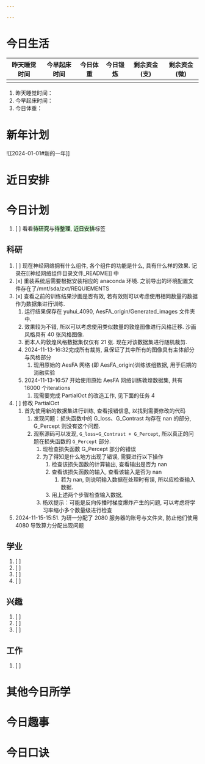 ```yaml
---

---
```

# 今日生活

| 昨天睡觉时间 | 今早起床时间 | 今日体重 | 今日锻炼 | 剩余资金(支) | 剩余资金(微) |
| ------ | ------ | ---- | ---- | ------- | ------- |
|        |        |      |      |         |         |

1. 昨天睡觉时间：
2. 今早起床时间：
3. 今日体重：

# 新年计划

![[2024-01-01#新的一年]]

# 近日安排

# 今日计划

1. [ ] 看看<mark style="background: #BBFABBA6;">待研究</mark>与<mark style="background: #BBFABBA6;">待整理</mark>,  <mark style="background: #BBFABBA6;">近日安排</mark>标签

## 科研

1. [ ] 现在神经网络拥有什么组件, 各个组件的功能是什么, 具有什么样的效果. 记录在[[神经网络组件目录文件_README]] 中
2. [x] 重装系统后需要根据安装相应的 anaconda 环境. 之前导出的环境配置文件存在了/mnt/sda/zxt/REQUIEMENTS
3. [x] 查看之前的训练结果沙画是否有效, 若有效则可以考虑使用相同数量的数据作为数据集进行训练.
	1. 运行结果保存在 yuhui_4090, AesFA_origin/Generated_images 文件夹中.
	2. 效果较为不错, 所以可以考虑使用类似数量的敦煌图像进行风格迁移. 沙画风格具有 40 张风格图像.
	3. 而本人的敦煌风格数据集仅仅有 21 张. 现在对该数据集进行随机裁剪.
	4. 2024-11-13-16:32完成所有裁剪, 且保证了其中所有的图像具有主体部分与风格部分
		1. 现用原始的 AesFA 网络 (即 AesFA_origin)训练该组数据, 用于后期的消融实验
	5. 2024-11-13-16:57 开始使用原始 AesFA 网络训练敦煌数据集, 共有 16000 个iterations
		1. 现需要完成 PartialOct 的改造工作, 见下面的任务 4
4. [ ] 修改 PartialOct
	1. 首先使用新的数据集进行训练, 查看报错信息, 以找到需要修改的代码
		1. 发现问题：损失函数中的 G_loss、G_Contrast 均存在 nan 的部分,  G_Percept 则没有这个问题.
		2. 观察源码可以发现, `G_loss=G_Contrast + G_Percept`, 所以真正的问题在损失函数的 `G_Percept` 部分.
			1. 现检查损失函数 G_Percept 部分的错误
			2. 为了得知是什么地方出现了错误,  需要进行以下操作
				1. 检查该损失函数的计算输出, 查看输出是否为 nan
				2. 查看该损失函数的输入, 查看该输入是否为 nan
					1. 若为 nan, 则说明输入数据在处理时有误, 所以应检查输入数据.
				3. 用上述两个步骤检查输入数据, 
			3. 杨欢提示：可能是反向传播时梯度爆炸产生的问题, 可以考虑将学习率缩小多个数量级进行检查
5. 2024-11-15-15:51. 为研一分配了 2080 服务器的账号与文件夹, 防止他们使用 4080 导致算力分配出现问题

## 学业

1. [ ] 
2. [ ] 
3. [ ] 
4. [ ] 

## 兴趣

1. [ ] 
2. [ ] 
3. [ ] 

## 工作

1. [ ] 

# 其他今日所学



# 今日趣事



# 今日口诀


